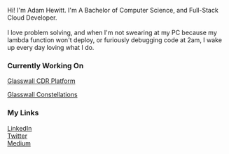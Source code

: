 <!--
**werzl/werzl** is a ✨ _special_ ✨ repository because its `README.md` (this file) appears on your GitHub profile.

Here are some ideas to get you started:

- 🔭 I’m currently working on ...
- 🌱 I’m currently learning ...
- 👯 I’m looking to collaborate on ...
- 🤔 I’m looking for help with ...
- 💬 Ask me about ...
- 📫 How to reach me: ...
- 😄 Pronouns: ...
- ⚡ Fun fact: ...
-->

Hi! I'm Adam Hewitt. I'm A Bachelor of Computer Science, and Full-Stack Cloud Developer.<br/>
<br/>
I love problem solving, and when I'm not swearing at my PC because my lambda function won't deploy, or furiously debugging code at 2am, I wake up every day loving what I do.

### Currently Working On
[Glasswall CDR Platform](https://docs.glasswall.com/v1/docs/about-cdrplatform-2-0)

[Glasswall Constellations](https://docs.glasswall.com/docs/about-glasswall-constellations)

### My Links
[LinkedIn](https://www.linkedin.com/in/ahewit/)<br/>
[Twitter](https://twitter.com/Werzl)<br/>
[Medium](https://medium.com/@ahewitt_89859)
